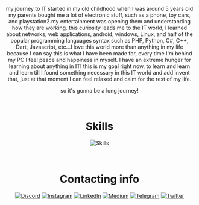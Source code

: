<div align="center">
  
  my journey to IT started in my old childhood when I was around 5 years old my parents bought me a lot of electronic stuff, such as a phone, toy cars, and playstation2.my entertainment was opening them and understanding how they are working. this curiosity leads me to the IT world, I learned about networks, web applications, android, windows, Linux, and half of the popular programming languages syntax such as PHP, Python, C#, C++, Dart, Javascript, etc...I love this world more than anything in my life because I can say this is what I have been made for, every time I'm behind my PC I feel peace and happiness in myself. I have an extreme hunger for learning about anything in IT! this is my goal right now, to learn and learn and learn till I found something necessary in this IT world and add invent that, just at that moment I can feel relaxed and calm for the rest of my life.
  
  so it's gonna be a long journey!

</div>

<br>

<h1 align="center">Skills</h1>

<div align="center">
  
  ![Skills](https://skillicons.dev/icons?i=py,html,js,bash,php,laravel,mysql,linux,c,cpp,cs,dart,arduino,raspberrypi,flutter,django,git&theme=dark&perline=20)
  
</div>
<br>

<h1 align="center">Contacting info</h1>
<div align="center">
  
  
[![Discord](https://img.shields.io/badge/Discord-blue?style=for-the-badge&logo=discord&logoColor=white)](https://discord.gg/58yRbQNSKK) [![Instagram](https://img.shields.io/badge/Instagram-red?style=for-the-badge&logo=Instagram&logoColor=white)](https://instagram.com/jexroid) [![LinkedIn](https://img.shields.io/badge/LinkedIn-blue?style=for-the-badge&logo=linkedin&logoColor=white)](https://linkedin.com/in/jexroid) [![Medium](https://img.shields.io/badge/Medium-black?style=for-the-badge&logo=medium&logoColor=white)](https://medium.com/@jexroid) [![Telegram](https://img.shields.io/badge/jexroid-blue?style=for-the-badge&logo=telegram)](https://t.me/jexroid) [![Twitter](https://img.shields.io/badge/Twitter-blue?style=for-the-badge&logo=twitter&logoColor=white)](https://twitter.com/jexroid)


</div>
